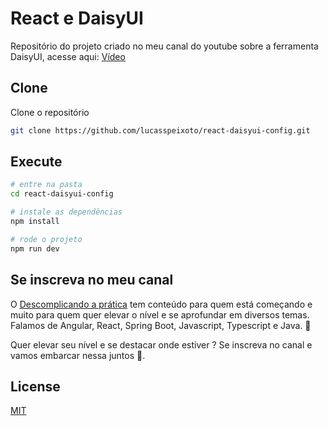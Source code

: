 # React e DaisyUI

Repositório do projeto criado no meu canal do youtube sobre a ferramenta DaisyUI, acesse aqui: [Vídeo](https://youtu.be/pNFMXouQVo8)

## Clone

Clone o repositório

```bash
git clone https://github.com/lucasspeixoto/react-daisyui-config.git
```

## Execute

```bash
# entre na pasta
cd react-daisyui-config

# instale as dependências
npm install

# rode o projeto
npm run dev
```

## Se inscreva no meu canal

O [Descomplicando a prática](https://www.youtube.com/channel/UC6LY6Xw5ff_KaHwjHWRA9oA?sub_confirmation=1) tem conteúdo para quem está começando e muito para quem quer elevar o nível e se aprofundar em diversos temas. Falamos de Angular, React, Spring Boot, Javascript, Typescript e Java. 🎯

Quer elevar seu nível e se destacar onde estiver ? Se inscreva no canal e vamos embarcar nessa juntos 🚀.

## License

[MIT](https://choosealicense.com/licenses/mit/)